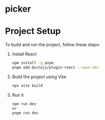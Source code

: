 # picker

# Project Setup

To build and run the project, follow these steps:
1. Install React
   ```sh
   npm install -g pnpm
   pnpm add @vitejs/plugin-react --save-dev
   ```

2. Build the project using Vite:
   ```sh
   npx vite build
   ```

3. Run it
   ```sh
   npm run dev
   or
   pnpm run dev
   ```

